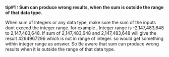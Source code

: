 **tip#1 : Sum can produce wrong results, when the sum is outside the range of that data type.**

When sum of Integers or any data type, make sure the sum of the inputs dont exceed the integer range.
for example , Integer range is  -2,147,483,648 to 2,147,483,648. If sum of 2,147,483,648 and 2,147,483,648 will give the result 4294967296 which is not in range of integer. so would get something within integer range as answer. So Be aware that sum can produce wrong results when it is outside the range of that data type.

